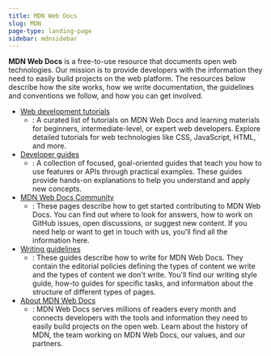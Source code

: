 ```yaml
---
title: MDN Web Docs
slug: MDN
page-type: landing-page
sidebar: mdnsidebar
---
```


**MDN Web Docs** is a free-to-use resource that documents open web technologies.
Our mission is to provide developers with the information they need to easily build projects on the web platform.
The resources below describe how the site works, how we write documentation, the guidelines and conventions we follow, and how you can get involved.

- [Web development tutorials](/en-US/docs/MDN/Tutorials)
  - : A curated list of tutorials on MDN Web Docs and learning materials for beginners, intermediate-level, or expert web developers.
    Explore detailed tutorials for web technologies like CSS, JavaScript, HTML, and more.
- [Developer guides](/en-US/docs/MDN/Guides)
  - : A collection of focused, goal-oriented guides that teach you how to use features or APIs through practical examples.
    These guides provide hands-on explanations to help you understand and apply new concepts.
- [MDN Web Docs Community](/en-US/docs/MDN/Community)
  - : These pages describe how to get started contributing to MDN Web Docs.
    You can find out where to look for answers, how to work on GitHub issues, open discussions, or suggest new content.
    If you need help or want to get in touch with us, you'll find all the information here.
- [Writing guidelines](/en-US/docs/MDN/Writing_guidelines)
  - : These guides describe how to write for MDN Web Docs.
    They contain the editorial policies defining the types of content we write and the types of content we don't write.
    You'll find our writing style guide, how-to guides for specific tasks, and information about the structure of different types of pages.
- [About MDN Web Docs](/en-US/about)
  - : MDN Web Docs serves millions of readers every month and connects developers with the tools and information they need to easily build projects on the open web.
    Learn about the history of MDN, the team working on MDN Web Docs, our values, and our partners.
